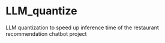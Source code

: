 # LLM_quantize
LLM quantization to speed up inference time of the restaurant recommendation chatbot project
